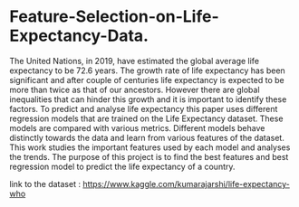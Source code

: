 # Feature-Selection-on-Life-Expectancy-Data.

The United Nations, in 2019, have estimated the global average life expectancy to be 72.6 years. The growth rate of life expectancy has been significant and after couple of centuries life expectancy is expected to be more than twice as that of our ancestors. However there are global inequalities that can hinder this growth and it is important to identify these factors. To predict and analyse life expectancy this paper uses different regression models that are trained on the Life Expectancy dataset. These models are compared with various metrics. Different models behave distinctly towards the data and learn from various features of the dataset. This work studies the important features used by each model and analyses the trends. The purpose of this project is to find the best features and best regression model to predict the life expectancy of a country.

link to the dataset : https://www.kaggle.com/kumarajarshi/life-expectancy-who

